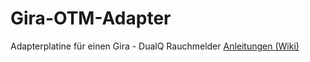 # Gira-OTM-Adapter
Adapterplatine für einen Gira - DualQ Rauchmelder
<a href="https://github.com/Sefina-DS/Gira-OTM-Adapter/wiki">Anleitungen (Wiki)</a>



